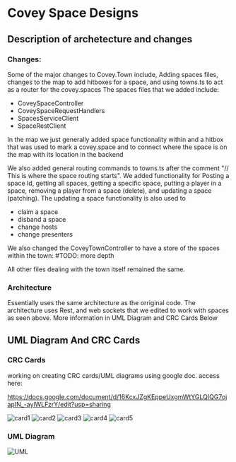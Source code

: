 # Covey Space Designs

## Description of archetecture and changes

### Changes:

Some of the major changes to Covey.Town include, Adding spaces files, changes to the map to add hitboxes for a space, and using towns.ts to act as a router for the covey.spaces
The spaces files that we added include:
- CoveySpaceController
- CoveySpaceRequestHandlers
- SpacesServiceClient
- SpaceRestClient

In the map we just generally added space functionality within and a hitbox that was used to mark a covey.space and to connect where the space is on the map with its location in the backend

We also added general routing commands to towns.ts after the comment "// This is where the space routing starts". We added functionality for Posting a space Id, getting all spaces, getting a specific space, putting a player in a space, removing a player from a space (delete), and updating a space (patching). The updating a space functionality is also used to 
- claim a space
- disband a space
- change hosts
- change presenters

We also changed the CoveyTownController to have a store of the spaces within the town:  #TODO: more depth

All other files dealing with the town itself remained the same.


### Architecture
Essentially uses the same architecture as the orriginal code. The architecture uses Rest, and web sockets that we edited to work with spaces as seen above. More information in UML Diagram and CRC Cards Below

## UML Diagram And CRC Cards
### CRC Cards 

working on creating CRC cards/UML diagrams using google doc.
access here:

https://docs.google.com/document/d/16KcxJZgKEppeUxgmWtYGLQIQG7ojapIN_-aylWLFzrY/edit?usp=sharing

![card1](docs/cards/card1.png)
![card2](docs/cards/card2.png)
![card3](docs/cards/card3.png)
![card4](docs/cards/card4.png)
![card5](docs/cards/card5.png)

### UML Diagram 

![UML](docs/cards/UML.jpg)